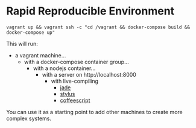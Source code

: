# Rapid Reproducible Environment


```shell
vagrant up && vagrant ssh -c "cd /vagrant && docker-compose build && docker-compose up"
```

This will run:
- a vagrant machine...
  - with a docker-compose container group...
    - with a nodejs container...
      - with a server on http://localhost:8000
        - with live-compiling
          - [jade](http://jade-lang.com/)
          - [stylus](http://learnboost.github.io/stylus/)
          - [coffeescript](http://coffeescript.org/)

You can use it as a starting point to add other machines to create more complex
systems.
